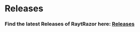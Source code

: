 # Releases

### Find the latest Releases of RaytRazor here: [Releases](https://github.com/lgndluke/RaytRazor/releases/latest/)